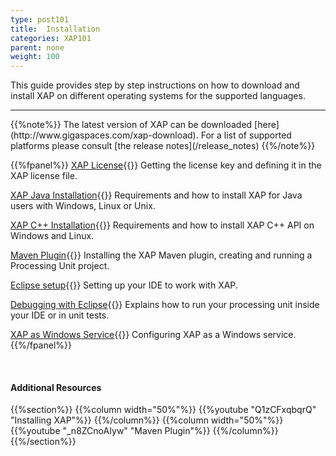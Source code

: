```yaml
---
type: post101
title:  Installation
categories: XAP101
parent: none
weight: 100
---
```




This guide provides step by step instructions on how to download and install XAP on different operating systems for the supported languages.

<hr/>
{{%note%}}
The latest version of XAP can be downloaded [here](http://www.gigaspaces.com/xap-download).
For a list of supported platforms please consult [the release notes](/release_notes)
{{%/note%}}

<br>

{{%fpanel%}}
[XAP License](./license-key.html){{<wbr>}}
Getting the license key and defining it in the XAP license file.

[XAP Java Installation](./installation-java.html){{<wbr>}}
Requirements and how to install XAP for Java users with Windows, Linux or Unix.

[XAP C++ Installation](./installing-cpp-api-package.html){{<wbr>}}
Requirements and how to install XAP C++ API on Windows and Linux.

[Maven Plugin](./maven-plugin.html){{<wbr>}}
Installing the XAP Maven plugin, creating and running a Processing Unit project.

[Eclipse setup](./setting-up-eclipse-to-work-with-xap.html){{<wbr>}}
Setting up your IDE to work with XAP.

[Debugging with Eclipse](./running-and-debugging-within-your-ide.html){{<wbr>}}
Explains how to run your processing unit inside your IDE or in unit tests.

[XAP as Windows Service](./running-gigaspaces-as-a-windows-service.html){{<wbr>}}
Configuring XAP as a Windows service.
{{%/fpanel%}}

<br>


#### Additional Resources
{{%section%}}
{{%column width="50%"%}}
{{%youtube "Q1zCFxqbqrQ"  "Installing XAP"%}}
{{%/column%}}
{{%column width="50%"%}}
{{%youtube "_n8ZCnoAIyw"  "Maven Plugin"%}}
{{%/column%}}
{{%/section%}}



